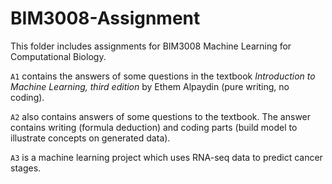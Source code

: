 # BIM3008-Assignment

This folder includes assignments for BIM3008 Machine Learning for Computational Biology.

`A1` contains the answers of some questions in the textbook *Introduction to Machine Learning, third edition* by Ethem Alpaydin (pure writing, no coding). 

`A2` also contains answers of some questions to the textbook. The answer contains writing (formula deduction) and coding parts (build model to illustrate concepts on generated data).

`A3` is a machine learning project which uses RNA-seq data to predict cancer stages. 